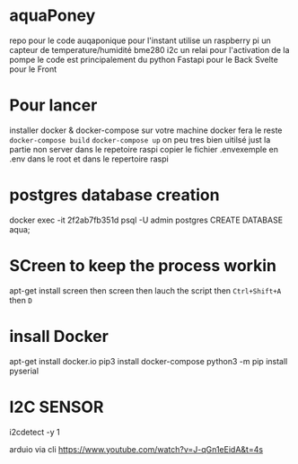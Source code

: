 # aquaPoney


repo pour le code auqaponique
pour l'instant utilise un raspberry pi
un capteur de temperature/humidité bme280 i2c
un relai pour l'activation de la pompe
le code est principalement du python
Fastapi pour le Back
Svelte pour le Front


# Pour lancer
installer docker & docker-compose sur votre machine docker fera le reste
`docker-compose build`
`docker-compose up`
on peu tres bien uitilsé just la partie non server dans le repetoire raspi
copier le fichier
.envexemple en .env
dans le root et dans le repertoire raspi


# postgres database creation
docker exec -it  2f2ab7fb351d psql -U admin postgres
CREATE DATABASE aqua;


# SCreen to keep the process workin

apt-get install screen
then screen
then lauch the script
then
`Ctrl+Shift+A` then `D`

# insall Docker
apt-get install docker.io
pip3 install docker-compose
python3 -m pip install pyserial


# I2C SENSOR

i2cdetect -y 1

arduio via cli
https://www.youtube.com/watch?v=J-qGn1eEidA&t=4s